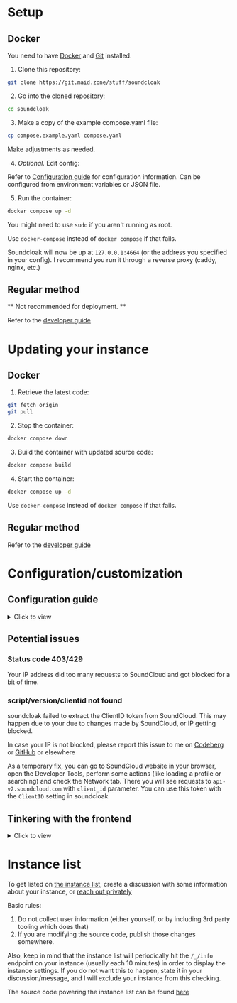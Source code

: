 # Setup

## Docker

You need to have [Docker](https://docker.com) and [Git](https://git-scm.com) installed.

1. Clone this repository:

```sh
git clone https://git.maid.zone/stuff/soundcloak
```

2. Go into the cloned repository:

```sh
cd soundcloak
```

3. Make a copy of the example compose.yaml file:

```sh
cp compose.example.yaml compose.yaml
```

Make adjustments as needed.

4. *Optional.* Edit config:

Refer to [Configuration guide](#configuration-guide) for configuration information. Can be configured from environment variables or JSON file.

5. Run the container:

```sh
docker compose up -d
```

You might need to use `sudo` if you aren't running as root.

Use `docker-compose` instead of `docker compose` if that fails.

Soundcloak will now be up at `127.0.0.1:4664` (or the address you specified in your config). I recommend you run it through a reverse proxy (caddy, nginx, etc.)

## Regular method

** Not recommended for deployment. **

Refer to the [developer guide](DEV_GUIDE.md#setup)

# Updating your instance

## Docker

1. Retrieve the latest code:

```sh
git fetch origin
git pull
```

2. Stop the container:

```sh
docker compose down
```

3. Build the container with updated source code:

```sh
docker compose build
```

4. Start the container:

```sh
docker compose up -d
```

Use `docker-compose` instead of `docker compose` if that fails.

## Regular method

Refer to the [developer guide](DEV_GUIDE.md#updating-your-local-setup)

# Configuration/customization

## Configuration guide

<details>
<summary>Click to view</summary>

You can only configure in one of the two ways:

- Using config file (`soundcloak.json` in current directory // your own path and filename)
- Using environment variables (`SOUNDCLOAK_CONFIG` must be set to `FROM_ENV`!)

Some notes:

- When specifying time, specify it in seconds.


| JSON key                | Environment variable       | Default value                                                                                                                                                                                                                                            | Description                                                                                                                                                                                                                                                                                                                                                         |
| ------------------------- | ---------------------------- | ---------------------------------------------------------------------------------------------------------------------------------------------------------------------------------------------------------------------------------------------------------- | --------------------------------------------------------------------------------------------------------------------------------------------------------------------------------------------------------------------------------------------------------------------------------------------------------------------------------------------------------------------- |
| None                    | SOUNDCLOAK_CONFIG          | soundcloak.json                                                                                                                                                                                                                                          | File to load soundcloak config from. If set to `FROM_ENV`, soundcloak loads the config from environment variables.                                                                                                                                                                                                                                                   |
| GetWebProfiles          | GET_WEB_PROFILES           | true                                                                                                                                                                                                                                                     | Retrieve links users set in their profile (social media, website, etc)                                                                                                                                                                                                                                                                                              |
| DefaultPreferences      | DEFAULT_PREFERENCES        | {"Player": "hls", "ProxyStreams": false, "FullyPreloadTrack": false, "ProxyImages": false, "ParseDescriptions": true, "AutoplayNextTrack": false, "DefaultAutoplayMode": "normal", "HLSAudio": "mpeg", "RestreamAudio": "mpeg", "DownloadAudio": "mpeg", "ShowAudio": false, "SearchSuggestions": false, "DynamicLoadComments": false} | see /_/preferences page. [Read more](PREFERENCES.md)                                                                                                                                                                                                                                                                                                                 |
| ProxyImages             | PROXY_IMAGES               | false                                                                                                                                                                                                                                                    | Enables proxying of images (user avatars, track covers etc)                                                                                                                                                                                                                                                                                                         |
| ImageCacheControl       | IMAGE_CACHE_CONTROL        | max-age=600, public, immutable                                                                                                                                                                                                                           | [Cache-Control](https://developer.mozilla.org/en-US/docs/Web/HTTP/Headers/Cache-Control) header value for proxied images. Cached for 10 minutes by default.                                                                                                                                                                                                         |
| ProxyStreams            | PROXY_STREAMS              | false                                                                                                                                                                                                                                                    | Enables proxying of song parts and hls playlist files                                                                                                                                                                                                                                                                                                               |
| Restream                | RESTREAM                   | false                                                                                                                                                                                                                                                    | Enables Restream Player in settings and the /_/restream/:author/:track endpoint. This player can be used without JavaScript. Restream also enables the button for downloading songs.                                                                                                                                                                                |
| RestreamCacheControl    | RESTREAM_CACHE_CONTROL     | max-age=3600, public, immutable                                                                                                                                                                                                                          | [Cache-Control](https://developer.mozilla.org/en-US/docs/Web/HTTP/Headers/Cache-Control) header value for restreamed songs. Cached for 1 hour by default.                                                                                                                                                                                                           |
| ClientIDTTL             | CLIENT_ID_TTL              | 4 hours                                                                                                                                                                                                                                                  | Time until ClientID cache expires. ClientID is used for authenticating with SoundCloud API                                                                                                                                                                                                                                                                          |
| UserTTL                 | USER_TTL                   | 20 minutes                                                                                                                                                                                                                                               | Time until User profile cache expires                                                                                                                                                                                                                                                                                                                               |
| UserCacheCleanDelay     | USER_CACHE_CLEAN_DELAY     | 5 minutes                                                                                                                                                                                                                                                | Time between each cleanup of the cache (to remove expired users)                                                                                                                                                                                                                                                                                                    |
| TrackTTL                | TRACK_TTL                  | 20 minutes                                                                                                                                                                                                                                               | Time until Track data cache expires                                                                                                                                                                                                                                                                                                                                 |
| TrackCacheCleanDelay    | TRACK_CACHE_CLEAN_DELAY    | 5 minutes                                                                                                                                                                                                                                                | Time between each cleanup of the cache (to remove expired tracks)                                                                                                                                                                                                                                                                                                   |
| PlaylistTTL             | PLAYLIST_TTL               | 20 minutes                                                                                                                                                                                                                                               | Time until Playlist data cache expires                                                                                                                                                                                                                                                                                                                              |
| PlaylistCacheCleanDelay | PLAYLIST_CACHE_CLEAN_DELAY | 5 minutes                                                                                                                                                                                                                                                | Time between each cleanup of the cache (to remove expired playlists)                                                                                                                                                                                                                                                                                                |
| UserAgent               | USER_AGENT                 | Mozilla/5.0 (Windows NT 10.0; Win64; x64) AppleWebKit/537.36 (KHTML, like Gecko) Chrome/139.0.0.0 Safari/537.36                                                                                                                                           | User-Agent header used for requests to SoundCloud                                                                                                                                                                                                                                                                                                                   |
| ClientID               | CLIENT_ID                | (empty)                                                                                                                                           | Authorization token for requests to SoundCloud. It's automatically extracted from the current version of the website, but you can override it if there are issues                                                                                                                                                                                                                                                                                                                 |
| DNSCacheTTL             | DNS_CACHE_TTL              | 60 minutes                                                                                                                                                                                                                                               | Time until DNS cache expires                                                                                                                                                                                                                                                                                                                                        |
| EnableAPI               | ENABLE_API                 | false                                                                                                                                                                                                                                               | Should [API](API.md) be enabled?                                                                                                                                                                                                                                                                                                                                        |
| Network                 | NETWORK                    | tcp4                                                                                                                                                                                                                                                     | Network to listen on. Can be tcp4, tcp6 or unix                                                                                                                                                                                                                                                                                                                     |
| Addr                    | ADDR                       | :4664                                                                                                                                                                                                                                                    | Address and port (or socket path) for soundcloak to listen on                                                                                                                                                                                                                                                                                                                        |
| UnixSocketPerms         | UNIX_SOCKET_PERMS          | 0775                                                                                                                                                                                                                                                    | Permissions for unix socket (Network must be set to unix)                                                                                                                                                                                                                                                                                                                         |
| Prefork                 | PREFORK                    | false                                                                                                                                                                                                                                                    | Run multiple instances of soundcloak locally to be able to handle more requests. Each one will be a separate process, so they will have separate cache.                                                                                                                                                                                                             |
| TrustedProxyCheck       | TRUSTED_PROXY_CHECK        | true                                                                                                                                                                                                                                                     | Use X-Forwarded-* headers if IP is in TrustedProxies list. When disabled, those headers will blindly be used.                                                                                                                                                                                                                                                       |
| TrustedProxies          | TRUSTED_PROXIES            | []                                                                                                                                                                                                                                                       | List of IPs or IP ranges of trusted proxies                                                                                                                                                                                                                                                                                                                         |
| CodegenConfig           | CODEGEN_CONFIG             | false                                                                                                                                                                                                                                                    | Embeds the config into the binary, which helps reduce size if you aren't using certain features and generally optimize the binary better. Keep in mind that you will have to rebuild the image/binary each time you want to change config. (Note: you need to run `soundcloakctl config codegen` or use docker, as it runs it for you) |
| EmbedFiles              | EMBED_FILES                | true                                                                                                                                                                                                                                                   | Embed files into the binary. Keep in mind that you will have to rebuild the image/binary each time  static files are changed (e.g. custom instance files)                                                                                                                                                                                                           |

</details>

## Potential issues

### Status code 403/429
Your IP address did too many requests to SoundCloud and got blocked for a bit of time.

### script/version/clientid not found
soundcloak failed to extract the ClientID token from SoundCloud. 
This may happen due to your due to changes made by SoundCloud, or IP getting blocked.

In case your IP is not blocked, please report this issue to me on [Codeberg](https://codeberg.org/maid-zone/soundcloak/issues/new) or [GitHub](https://github.com/maid-zone/soundcloak/issues/new) or elsewhere

As a temporary fix, you can go to SoundCloud website in your browser, open the Developer Tools, perform some actions (like loading a profile or searching) and check the Network tab.
There you will see requests to `api-v2.soundcloud.com` with `client_id` parameter. You can use this token with the `ClientID` setting in soundcloak

## Tinkering with the frontend

<details>
<summary>Click to view</summary>

I will mainly talk about the static files here. Maybe about the templates too in the future

Keep in mind that by default soundcloak will embed all static files into the built binary. You will need to rebuild each time you want to change something. 
Or you can also set `EmbedFiles` to `false`

The static files are stored in `static/assets` folder

### Overriding files

1. Create a folder named `instance` in `static` folder
2. Create a file with the same name as the one you want to override
3. Put whatever you want there

### Basic theming

1. Create `instance.css` file in the `static/instance` folder
2. Put your CSS rules there:

```css
/* Some basic CSS to change colors of the frontend. Put your own colors here as this one probably looks horrible (I did not test it) */
:root {
    --accent: #ffffff;
    --primary: #000000;
    --secondary: #00010a;
    --0: #fafafa; /* Used for things, such as border color for buttons, etc */
    --text: green;
}
```

Refer to `static/assets/global.css` file for existing rules.

</details>

# Instance list

To get listed on [the instance list](https://maid.zone/soundcloak/instances.html), create a discussion with some information about your instance, or [reach out privately](https://laptopc.at)

Basic rules:

1. Do not collect user information (either yourself, or by including 3rd party tooling which does that)
2. If you are modifying the source code, publish those changes somewhere.

Also, keep in mind that the instance list will periodically hit the `/_/info` endpoint on your instance (usually each 10 minutes) in order to display the instance settings. If you do not want this to happen, state it in your discussion/message, and I will exclude your instance from this checking.

The source code powering the instance list can be found [here](https://git.maid.zone/stuff/soundcloak-instances)
